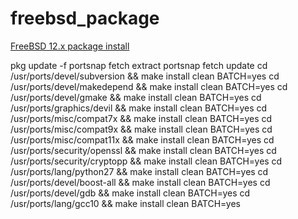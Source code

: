 # freebsd_package

[FreeBSD 12.x package install](https://github.com/kelzen1/freebsd_package/files/6987953/FreeBSD.12.x.package.install.txt)

pkg update -f
portsnap fetch extract
portsnap fetch update
cd /usr/ports/devel/subversion && make install clean BATCH=yes
cd /usr/ports/devel/makedepend && make install clean BATCH=yes
cd /usr/ports/devel/gmake && make install clean BATCH=yes
cd /usr/ports/graphics/devil && make install clean BATCH=yes
cd /usr/ports/misc/compat7x && make install clean BATCH=yes
cd /usr/ports/misc/compat9x && make install clean BATCH=yes
cd /usr/ports/misc/compat11x && make install clean BATCH=yes
cd /usr/ports/security/openssl && make install clean BATCH=yes
cd /usr/ports/security/cryptopp && make install clean BATCH=yes
cd /usr/ports/lang/python27 && make install clean BATCH=yes
cd /usr/ports/devel/boost-all && make install clean BATCH=yes
cd /usr/ports/devel/gdb && make install clean BATCH=yes
cd /usr/ports/lang/gcc10 && make install clean BATCH=yes

